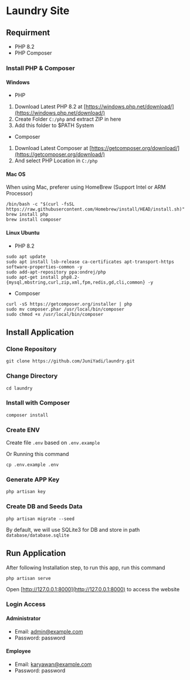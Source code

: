# Laundry Site

## Requirment

- PHP 8.2
- PHP Composer

### Install PHP & Composer

#### Windows

- PHP

1. Download Latest PHP 8.2 at [https://windows.php.net/download/](https://windows.php.net/download/)
2. Create Folder `C:/php` and extract ZIP in here
3. Add this folder to $PATH System

- Composer

1. Download Latest Composer at [https://getcomposer.org/download/](https://getcomposer.org/download/)
2. And select PHP Location in `C:/php`

#### Mac OS

When using Mac, preferer using HomeBrew (Support Intel or ARM Processor)


```
/bin/bash -c "$(curl -fsSL https://raw.githubusercontent.com/Homebrew/install/HEAD/install.sh)"
brew install php
brew install composer
```

#### Linux Ubuntu

- PHP 8.2

```
sudo apt update
sudo apt install lsb-release ca-certificates apt-transport-https software-properties-common -y
sudo add-apt-repository ppa:ondrej/php
sudo apt-get install php8.2-{mysql,mbstring,curl,zip,xml,fpm,redis,gd,cli,common} -y
```

- Composer

```
curl -sS https://getcomposer.org/installer | php
sudo mv composer.phar /usr/local/bin/composer
sudo chmod +x /usr/local/bin/composer
```

## Install Application

### Clone Repository

```
git clone https://github.com/JuniYadi/laundry.git
```

### Change Directory

```
cd laundry
```

### Install with Composer

```
composer install
```

### Create ENV

Create file `.env` based on `.env.example`

Or Running this command

```
cp .env.example .env
```

### Generate APP Key

```
php artisan key
```

### Create DB and Seeds Data

```
php artisan migrate --seed
```

By default, we will use SQLite3 for DB and store in path `database/database.sqlite`

## Run Application

After following Installation step, to run this app, run this command

```
php artisan serve
```

Open [http://127.0.0.1:8000](http://127.0.0.1:8000) to access the website

### Login Access

#### Administrator

- Email: admin@example.com
- Password: password

#### Employee

- Email: karyawan@example.com
- Password: password
